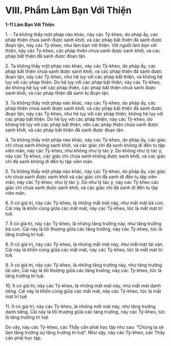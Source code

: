 # VIII. Phẩm Làm Bạn Với Thiện

**1-11 Làm Bạn Với Thiện**

1\. - Ta không thấy một pháp nào khác, này các Tỷ-kheo, do pháp ấy, các pháp thiện chưa sanh được
sanh khởi, và các pháp bất thiện đã sanh được đoạn tận, này các Tỷ-kheo, như làm bạn với thiện. Với
người làm bạn với thiện, này các Tỷ-kheo, các pháp thiện chưa sanh được sanh khởi, và các pháp bất
thiện đã sanh được đoạn tận.

<!--pg-->
2\. Ta không thấy một pháp nào khác, này các Tỷ-kheo, do pháp ấy, các pháp bất thiện chưa sanh được
sanh khởi, và các pháp thiện đã sanh được đoạn tận, này các Tỷ-kheo, như hệ lụy với các pháp bất thiện,
và không hệ lụy với các pháp thiện. Do hệ lụy với các pháp bất thiện, này các Tỷ-kheo, do không hệ lụy
với các pháp thiện, các pháp bất thiện chưa sanh được sanh khởi, và các pháp thiện đã sanh bị đoạn tận.

<!--pg-->
3\. Ta không thấy một pháp nào khác, này các Tỷ-kheo, do pháp ấy, các pháp thiện chưa sanh được sanh
khởi, và các pháp bất thiện đã sanh được đoạn tận, này các Tỷ-kheo, như hệ lụy với các pháp thiện,
không hệ lụy với các pháp bất thiện. Do hệ lụy với các pháp thiện, này các Tỷ-kheo, do không hệ lụy
với các pháp bất thiện, nên các pháp thiện chưa sanh được sanh khởi, và các pháp bất thiện đã sanh được
đoạn tận.

<!--pg-->
4\. Ta không thấy một pháp nào khác, này các Tỷ-kheo, do pháp ấy, các giác chi chưa sanh không sanh
khởi, và các giác chi đã sanh không đi đến tu tập viên mãn, này các Tỷ-kheo, như không như lý tác ý.
Do không như lý tác ý, này các Tỷ-kheo, các giác chi chưa sanh không được sanh khởi, và các giác chi
đã sanh không đi đến tu tập viên mãn.

<!--pg-->
5\. Ta không thấy một pháp nào khác, này các Tỷ-kheo, do pháp ấy, các giác chi chưa sanh được sanh
khởi và các giác chi đã sanh đi đến tụ tập viên mãn, này các Tỷ-kheo, như lý tác ý. Do như lý tác ý, này
các Tỷ kheo các giác chi chưa sanh được sanh khởi, và các giác chi đã sanh đi đến tu tập viên mãn.

<!--pg-->
6\. Ít có giá trị, này các Tỷ-kheo, là những mất mát này, như mất mát bà con. Cái này là khốn cùng giữa
các mất mát, này các Tỷ-kheo, tức là mất mát trí tuệ.

<!--pg-->
7\. Ít có giá trị, này các Tỷ-kheo, là những tăng trưởng này, như tăng trưởng bà con. Cái này là tối thượng
giữa các tăng trưởng, này các Tỷ-kheo, tức là tăng trưởng trí tuệ.

<!--pg-->
8\. Ít có giá trị, này các Tỷ-kheo, là những mất mát này, như mất mát tài sản. Cái này là khốn cùng giữa
các mất mát, này các Tỷ-kheo, tức là mất mát trí tuệ.

<!--pg-->
9\. Ít có giá trị, này các Tỷ-kheo, là những tăng trưởng này, như tăng trưởng tài sản, Cái này là tối thượng
giữa các tăng trưởng, này các Tỷ-kheo, tức là tăng trưởng trí tuệ.

<!--pg-->
10\. Ít có giá trị, này các Tỷ-kheo, là những mất mát này, như mất mát danh tiếng. Cái này là khốn cùng
giữa các mất mát, này các Tỷ-kheo, tức là mất mát trí tuệ.

<!--pg-->
11\. Ít có giá trị, này các Tỷ-kheo, là những mất mát này, như tăng trưởng danh tiếng. Cái này là tối
thượng giữa các tăng trưởng, này các Tỷ-kheo, tức là tăng trưởng trí tuệ.

Do vậy, này các Tỷ-kheo, các Thầy cần phải học tập như sau: “Chúng ta sẽ làm tăng trưởng sự tăng
trưởng trí tuệ”. Như vậy, này các Tỷ-kheo, các Thầy cần phải học tập.

